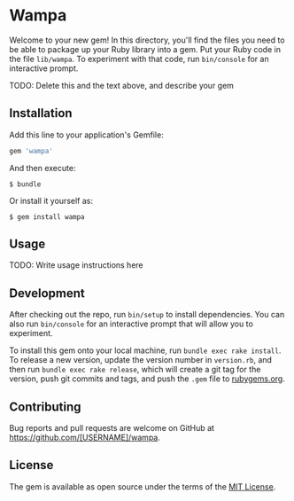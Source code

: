 # Wampa

Welcome to your new gem! In this directory, you'll find the files you need to be able to package up your Ruby library into a gem. Put your Ruby code in the file `lib/wampa`. To experiment with that code, run `bin/console` for an interactive prompt.

TODO: Delete this and the text above, and describe your gem

## Installation

Add this line to your application's Gemfile:

```ruby
gem 'wampa'
```

And then execute:

    $ bundle

Or install it yourself as:

    $ gem install wampa

## Usage

TODO: Write usage instructions here

## Development

After checking out the repo, run `bin/setup` to install dependencies. You can also run `bin/console` for an interactive prompt that will allow you to experiment.

To install this gem onto your local machine, run `bundle exec rake install`. To release a new version, update the version number in `version.rb`, and then run `bundle exec rake release`, which will create a git tag for the version, push git commits and tags, and push the `.gem` file to [rubygems.org](https://rubygems.org).

## Contributing

Bug reports and pull requests are welcome on GitHub at https://github.com/[USERNAME]/wampa.


## License

The gem is available as open source under the terms of the [MIT License](http://opensource.org/licenses/MIT).


